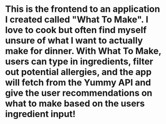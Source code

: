 # This is the frontend to an application I created called "What To Make". I love to cook but often find myself unsure of what I want to actually make for dinner. With What To Make, users can type in ingredients, filter out potential allergies, and the app will fetch from the Yummy API and give the user recommendations on what to make based on the users ingredient input!

